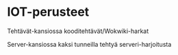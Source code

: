 # IOT-perusteet

Tehtävät-kansiossa kooditehtävät/Wokwiki-harkat

Server-kansiossa kaksi tunneilla tehtyä serveri-harjoitusta


